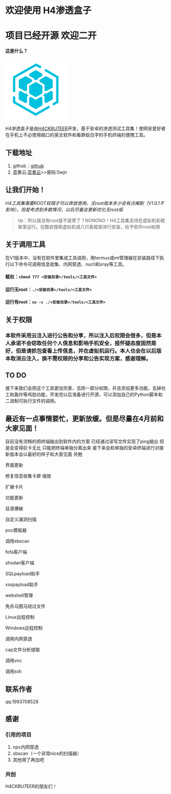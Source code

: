 # 欢迎使用 H4渗透盒子
# 项目已经开源 欢迎二开

**这是什么？**

[![icon](https://github.com/H4ckBu7eer-EX/h4tools/blob/main/icon.png?raw=true "icon")](https://github.com/H4ckBu7eer-EX/h4tools/blob/main/icon.png?raw=true "icon")

H4渗透盒子是由[H4CKBU7EER](h4ckbu7eer.top)开发，基于安卓的渗透测试工具集！使网安爱好者在手机上不必使用拗口的英文软件和看群蚁白字的手机终端的便携工具。

## 下载地址

1. github：[github](https://github.com/H4ckBu7eer-EX/h4tools/releases/)
1. 蓝奏云:[蓝奏云](https://wwye.lanzouy.com/b03k0rlkh)>>密码:5wjn

## 让我们开始！

*H4工具集需要ROOT权限才可以奔放使用，无root版本多少会有点阉割（V1.0.1不影响）。但是考虑到多数情况，以后尽量会更新优化无root版*

> tip：所以我没有root是不是寄了？NONONO！H4工具集支持在虚拟机和框架里运行。在酷安搜索虚拟机或八爪鱼框架进行安装，给予软件root权限


## 关于调用工具

在V1版本中，没有在软件里集成工具调用，用termux或mt管理器在安装路径下执行以下命令可调用信息收集、内网穿透、nucli和xray等工具。

#### 赋权：`chmod 777 <安装目录>/tools/<工具文件>`
#### 运行无root：`./<安装目录>/tools/<工具文件>`
#### 运行有root：`su -c ./<安装目录>/tools/<工具文件>`


## 关于权限

### 本软件采用云注入进行公告和分享，所以注入后权限会很多，但是本人承诺不会窃取任何个人信息和影响手机安全，报怀疑态度固然是好，但是请抓包查看上传信息，并在虚拟机运行。本人也会在以后版本取消云注入，换不需权限的分享和公告实现方案，感谢理解。

## TO DO
接下来我们会把这个工具更加完善，去除一部分权限，并且添加更多功能，去掉社工和轰炸等鸡肋功能，开发完以后准备进行开源，可以添加自己的Python脚本和二进制可执行文件的调用。

## 最近有一点事情要忙，更新放缓。但是尽量在4月前和大家见面！


目前没有流畅的把终端输出到软件内的方案 已经通过读写文件实现了ping输出 但是会变得巨卡无比 只能把终端单独分离出来 接下来会和单独的安卓终端进行对接 新版本会以最好的样子和大家见面 共勉

界面更新

修复信息收集卡屏 缩放

扩展卡片

功能更新

目录爆破

自定义漏洞扫描

poc模板器

调用sbscan

fofa客户端

shodan客户端

SQLpayload助手

xsspayload助手

webshell管理

免杀马图马绕过文件

Linux远程控制

Windows远程控制

调用内网穿透

cap文件分析提取

调用vnc

调用ssh


## 联系作者
qq:1993708529

## 感谢
### 引用的项目
1. npc内网穿透
1. sbscan（一个非常nice的扫描器）
1. 其他用了再加吧
### 共创
H4CKBU7EER的朋友们！
